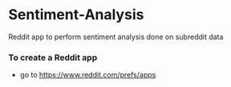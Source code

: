 # Sentiment-Analysis
Reddit app to perform sentiment analysis done on subreddit data

### To create a Reddit app
* go to https://www.reddit.com/prefs/apps
